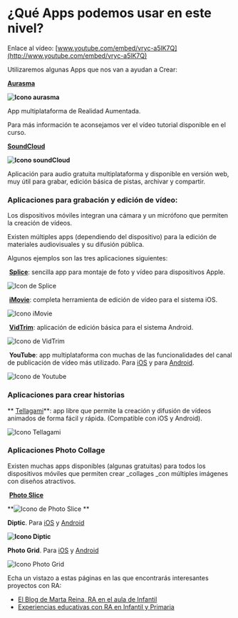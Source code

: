 # ¿Qué Apps podemos usar en este nivel?

Enlace al vídeo: [www.youtube.com/embed/vryc-a5lK7Q](http://www.youtube.com/embed/vryc-a5lK7Q)

Utilizaremos algunas Apps que nos van a ayudan a Crear:

[**Aurasma**](http://www.aurasma.com/#/whats-your-aura)


**![Icono aurasma](img/AURASMA.jpg)**


App multiplataforma de Realidad Aumentada.

Para más información te aconsejamos ver el vídeo tutorial disponible en el curso.

[**SoundCloud**](https://soundcloud.com/stream)


**![Icono soundCloud](img/SoundCloud.png)**


Aplicación para audio gratuita multiplataforma y disponible en versión web, muy útil para grabar, edición básica de pistas, archivar y compartir.

### **Aplicaciones para grabación y edición de vídeo:**

Los dispositivos móviles integran una cámara y un micrófono que permiten la creación de vídeos.

Existen múltiples apps (dependiendo del dispositivo) para la edición de materiales audiovisuales y su difusión pública.

Algunos ejemplos son las tres aplicaciones siguientes:

 [**Splice**](http://spliceapp.com/): sencilla app para montaje de foto y vídeo para dispositivos Apple.


![Icon de Splice](img/S_VIDO.png)


 [**iMovie**](https://www.apple.com/es/mac/imovie/): completa herramienta de edición de vídeo para el sistema iOS.


![Icono iMovie](img/IMOVIE.jpg)


 [**VidTrim**](https://play.google.com/store/apps/details?id=com.goseet.VidTrim): aplicación de edición básica para el sistema Android.


![Icono de VidTrim](img/VIDTRIM.png)


 **YouTube**: app multiplataforma con muchas de las funcionalidades del canal de publicación de vídeo más utilizado. Para [iOS](https://itunes.apple.com/us/app/youtube/id544007664?mt=8) y para [Android](https://play.google.com/store/apps/details?id=com.google.android.youtube).


![Icono de Youtube](img/YOUTUBE.png)


### **Aplicaciones para crear historias**

** [Tellagami](https://tellagami.com/)**: app libre que permite la creación y difusión de vídeos animados de forma fácil y rápida. (Compatible con iOS y Android).


![Icono Tellagami](img/Tellagami.png)


### **Aplicaciones Photo Collage**

Existen muchas apps disponibles (algunas gratuitas) para todos los dispositivos móviles que permiten crear _collages _con múltiples imágenes con diseños atractivos.

 **[Photo Slice](https://itunes.apple.com/us/app/photo-slice-pro-cut-your-photo/id525610383?mt=8)**


**![Icono de Photo Slice](img/photoslice_app.jpg) ** 


**Diptic**. Para [iOS](http://www.dipticapp.com/) y [Android](https://play.google.com/store/apps/details?id=com.peaksystems.diptic)


**![Icono Diptic](img/DIPTIC.png)**


****Photo Grid****. Para [iOS](https://itunes.apple.com/us/app/photo-grid-video-collage-maker/id543577420?mt=8) y [Android](https://play.google.com/store/apps/details?id=com.roidapp.photogrid)


![Icono Photo Grid](img/photogrid.png)


Echa un vistazo a estas páginas en las que encontrarás interesantes proyectos con RA:

*   [El Blog de Marta Reina, RA en el aula de Infantil](http://elblogdelaprofemarta.blogspot.com.es/p/ra.html)
*   [Experiencias educativas con RA en Infantil y Primaria](http://www.enlanubetic.com.es/2014/05/ra-infantil-primaria.html#.VpYLWvnhBaQ)